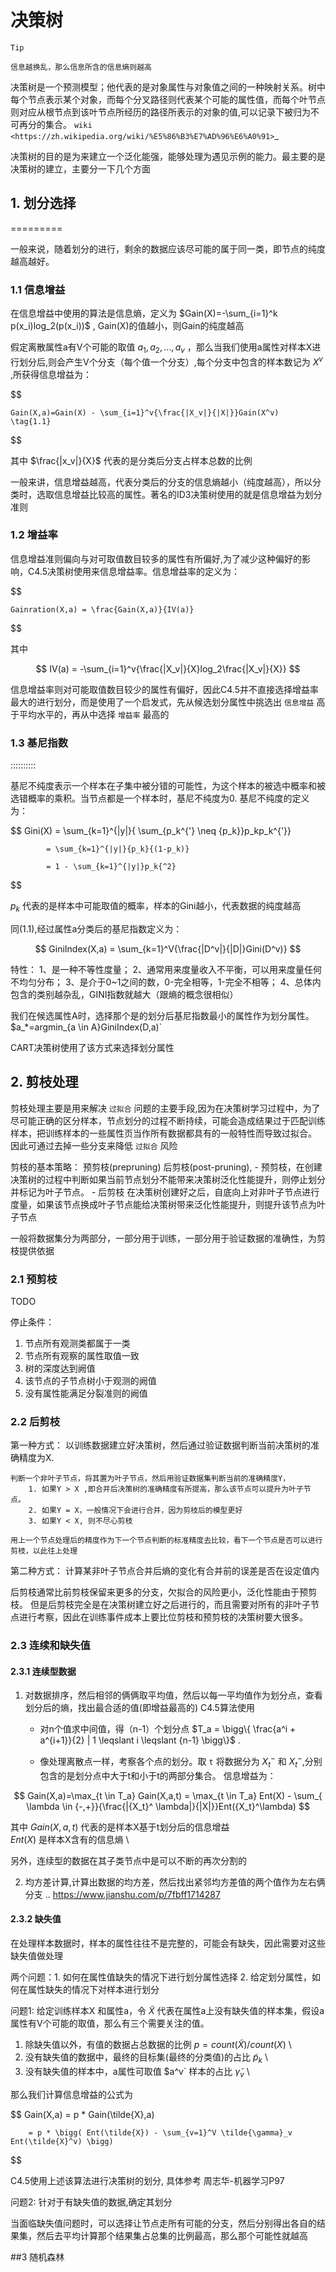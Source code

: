 
# 决策树

``Tip``

    信息越换乱，那么信息所含的信息熵则越高

决策树是一个预测模型；他代表的是对象属性与对象值之间的一种映射关系。树中每个节点表示某个对象，而每个分叉路径则代表某个可能的属性值，而每个叶节点则对应从根节点到该叶节点所经历的路径所表示的对象的值,可以记录下被归为不可再分的集合。 `wiki <https://zh.wikipedia.org/wiki/%E5%86%B3%E7%AD%96%E6%A0%91>`_

决策树的目的是为来建立一个泛化能强，能够处理为遇见示例的能力。最主要的是决策树的建立，主要分一下几个方面


## 1. 划分选择
=========

一般来说，随着划分的进行，剩余的数据应该尽可能的属于同一类，即节点的纯度越高越好。

### 1.1 信息增益

在信息增益中使用的算法是信息熵，定义为 $Gain(X)=-\sum_{i=1}^k p(x_i)log_2(p(x_i))$ ,
Gain(X)的值越小，则Gain的纯度越高

假定离散属性a有V个可能的取值 ${a_1, a_2,...,a_v}$ ，那么当我们使用a属性对样本X进行划分后,则会产生V个分支（每个值一个分支）,每个分支中包含的样本数记为 $X^v$ ,所获得信息增益为：

$$

    Gain(X,a)=Gain(X) - \sum_{i=1}^v{\frac{|X_v|}{|X|}}Gain(X^v)   \tag{1.1}
$$

其中 $\frac{|x_v|}{X}$ 代表的是分类后分支占样本总数的比例

一般来讲，信息增益越高，代表分类后的分支的信息熵越小（纯度越高），所以分类时，选取信息增益比较高的属性。著名的ID3决策树使用的就是信息增益为划分准则

### 1.2 增益率


信息增益准则偏向与对可取值数目较多的属性有所偏好,为了减少这种偏好的影响，C4.5决策树使用来信息增益率。信息增益率的定义为：

$$

    Gainration(X,a) = \frac{Gain(X,a)}{IV(a)}
$$

其中

$$
    IV(a) = -\sum_{i=1}^v{\frac{|X_v|}{X}log_2\frac{|X_v|}{X}}
$$

信息增益率则对可能取值数目较少的属性有偏好，因此C4.5并不直接选择增益率最大的进行划分，而是使用了一个启发式，先从候选划分属性中挑选出 ``信息增益`` 高于平均水平的，再从中选择 ``增益率`` 最高的

### 1.3 基尼指数
::::::::::

基尼不纯度表示一个样本在子集中被分错的可能性，为这个样本的被选中概率和被选错概率的乘积。当节点都是一个样本时，基尼不纯度为0.  基尼不纯度的定义为：

$$ 
    Gini(X) = \sum_{k=1}^{|y|}{ \sum_{p_k^{'} \neq {p_k}}p_kp_k^{'}}

            = \sum_{k=1}^{|y|}{p_k}{(1-p_k)}

            = 1 - \sum_{k=1}^{|y|}p_k{^2}
$$

$p_k$ 代表的是样本中可能取值的概率，样本的Gini越小，代表数据的纯度越高

同(1.1),经过属性a分类后的基尼指数定义为：

$$
    GiniIndex(X,a) = \sum_{k=1}^V{\frac{|D^v|}{|D|}Gini(D^v)}
$$

特性：
    1、是一种不等性度量；
    2、通常用来度量收入不平衡，可以用来度量任何不均匀分布；
    3、是介于0~1之间的数，0-完全相等，1-完全不相等；
    4、总体内包含的类别越杂乱，GINI指数就越大（跟熵的概念很相似）

我们在候选属性A时，选择那个是的划分后基尼指数最小的属性作为划分属性。 $a_*=argmin_{a \in A}GiniIndex(D,a)`

CART决策树使用了该方式来选择划分属性

## 2. 剪枝处理

剪枝处理主要是用来解决 ``过拟合`` 问题的主要手段,因为在决策树学习过程中，为了尽可能正确的区分样本，节点划分的过程不断持续，可能会造成结果过于匹配训练样本，把训练样本的一些属性页当作所有数据都具有的一般特性而导致过拟合。 因此可通过去掉一些分支来降低 ``过拟合`` 风险

剪枝的基本策略： 预剪枝(prepruning)  后剪枝(post-pruning),
    - 预剪枝，在创建决策树的过程中判断如果当前节点划分不能带来决策树泛化性能提升，则停止划分并标记为叶子节点。
    - 后剪枝 在决策树创建好之后，自底向上对非叶子节点进行度量，如果该节点换成叶子节点能给决策树带来泛化性能提升，则提升该节点为叶子节点

一般将数据集分为两部分，一部分用于训练，一部分用于验证数据的准确性，为剪枝提供依据

### 2.1 预剪枝

TODO

停止条件：

1. 节点所有观测类都属于一类
2. 节点所有观察的属性取值一致
3. 树的深度达到阙值
4. 该节点的子节点树小于观测的阙值
5. 没有属性能满足分裂准则的阙值


### 2.2 后剪枝

第一种方式：
    以训练数据建立好决策树，然后通过验证数据判断当前决策树的准确精度为X.

    判断一个非叶子节点，将其置为叶子节点，然后用验证数据集判断当前的准确精度Y，
        1. 如果Y > X ,即合并后决策树的准确精度有所提高，那么该节点可以提升为叶子节点。
        2. 如果Y = X，一般情况下会进行合并，因为剪枝后的模型更好
        3. 如果Y < X, 则不尽心剪枝

    用上一个节点处理后的精度作为下一个节点判断的标准精度去比较，看下一个节点是否可以进行剪枝，以此往上处理

第二种方式：
    计算某非叶子节点合并后熵的变化有合并前的误差是否在设定值内


后剪枝通常比前剪枝保留来更多的分支，欠拟合的风险更小，泛化性能由于预剪枝。 但是后剪枝完全是在决策树建立好之后进行的，而且需要对所有的非叶子节点进行考察，因此在训练事件成本上要比位剪枝和预剪枝的决策树要大很多。 


### 2.3 连续和缺失值

#### 2.3.1 连续型数据

1. 对数据排序，然后相邻的俩俩取平均值，然后以每一平均值作为划分点，查看划分后的熵，找出最合适的值(即增益最高的) C4.5算法使用
    - 对n个值求中间值，得（n-1）个划分点 $T_a = \bigg\{ \frac{a^i + a^{i+1}}{2} | 1 \leqslant i \leqslant {n-1} \bigg\}$ .

    - 像处理离散点一样，考察各个点的划分。取 ``t`` 将数据分为 ${X_t}^-$ 和 ${X_t}^-$,分别包含的是划分点中大于t和小于t的两部分集合。 信息增益为：

$$
    Gain(X,a)=\max_{t \in T_a} Gain(X,a,t)
        = \max_{t \in T_a} Ent(X) - \sum_{ \lambda \in {-,+}}{\frac{|{X_t}^ \lambda|}{|X|}}Ent({X_t}^\lambda)   
 $$   

其中 $Gain(X,a,t)$ 代表的是样本X基于t划分后的信息增益 \
     $Ent(X)$ 是样本X含有的信息熵 \

另外，连续型的数据在其子类节点中是可以不断的再次分割的

2. 均方差计算,计算出数据的均方差，然后找出紧邻均方差值的两个值作为左右俩分支
   .. https://www.jianshu.com/p/7fbff1714287


#### 2.3.2 缺失值

在处理样本数据时，样本的属性往往不是完整的，可能会有缺失，因此需要对这些缺失值做处理

两个问题：1. 如何在属性值缺失的情况下进行划分属性选择 2. 给定划分属性，如何在属性缺失的情况下对样本进行划分

问题1:
给定训练样本X 和属性a，令 $\tilde{X}$ 代表在属性a上没有缺失值的样本集，假设a属性有V个可能的取值，那么有三个需要关注的值。

 1. 除缺失值以外，有值的数据占总数据的比例 $p=count(\tilde{X})/ count(X)$ \
 2. 没有缺失值的数据中，最终的目标集(最终的分类值)的占比 $\tilde{p}_k$ \
 3. 没有缺失值的样本中，a属性可取值 $a^v` 样本的占比 $\tilde\gamma_v$ \

那么我们计算信息增益的公式为

$$
    Gain(X,a) = p * Gain(\tilde{X},a)

        = p * \bigg( Ent(\tilde{X}) - \sum_{v=1}^V \tilde{\gamma}_v Ent(\tilde{X}^v) \bigg)
 $$


C4.5使用上述该算法进行决策树的划分, 具体参考 周志华-机器学习P97

问题2: 针对于有缺失值的数据,确定其划分

当面临缺失值问题时，可以选择让节点走所有可能的分支，然后分别得出各自的结果集，然后去平均计算那个结果集占总集的比例最高，那么那个可能性就越高

##3 随机森林
